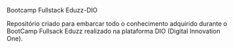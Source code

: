Bootcamp Fullstack Eduzz-DIO

 Repositório criado para embarcar todo o conhecimento adquirido durante o BootCamp Fullsack Eduzz realizado na plataforma DIO (Digital Innovation One).

